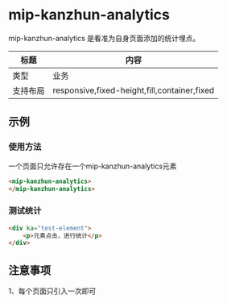 # mip-kanzhun-analytics

mip-kanzhun-analytics 是看准为自身页面添加的统计埋点。

标题|内容
----|----
类型|业务
支持布局|responsive,fixed-height,fill,container,fixed

## 示例

### 使用方法

一个页面只允许存在一个mip-kanzhun-analytics元素

```html
<mip-kanzhun-analytics>
</mip-kanzhun-analytics>
```

### 测试统计

```html
<div ka="test-element">
    <p>元素点击，进行统计</p>
</div>
```

## 注意事项

1、每个页面只引入一次即可